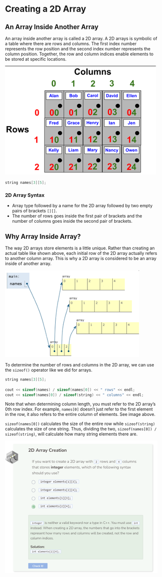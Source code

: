 # Creating a 2D Array
## An Array Inside Another Array
An array inside another array is called a 2D array. A 2D arrays is symbolic of a table where there are rows and columns. The first index number represents the row position and the second index number represents the column position. Together, the row and column indices enable elements to be stored at specific locations.

![2D array](_assets/2DArray.png)

```cpp
string names[3][5];
```

### 2D Array Syntax
- Array type followed by a name for the 2D array followed by two empty pairs of brackets `[][]`.
- The number of rows goes inside the first pair of brackets and the number of columns goes inside the second pair of brackets.

## Why Array Inside Array?
The way 2D arrays store elements is a little unique. Rather than creating an actual table like shown above, each initial row of the 2D array actually refers to another column array. This is why a 2D array is considered to be an array inside of another array.

![Array inside array](_assets/array-inside-array.png)

To determine the number of rows and columns in the 2D array, we can use the `sizeof()` operator like we did for arrays.

```cpp
string names[3][5];

cout << sizeof(names) / sizeof(names[0]) << " rows" << endl;
cout << sizeof(names[0]) / sizeof(string) << " columns" << endl;
```

Note that when determining column length, you must refer to the 2D array’s 0th row index. For example, `names[0]` doesn’t just refer to the first element in the row, it also refers to the entire column of elements. See image above.

`sizeof(names[0])` calculates the size of the entire row while `sizeof(string)` calculates the size of one string. Thus, dividing the two, `sizeof(names[0]) / sizeof(string)`, will calculate how many string elements there are.

![Question 1](_assets/Q1.png)